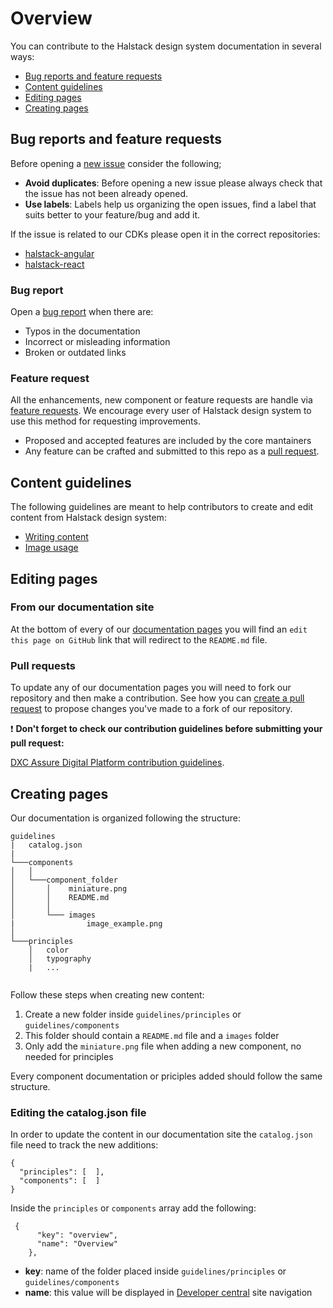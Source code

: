 # Overview

You can contribute to the Halstack design system documentation in several ways:

* [Bug reports and feature requests](#bug-reports-and-feature-requests)
* [Content guidelines](#content-guidelines)
* [Editing pages](#editing-pages)
* [Creating pages](#creating-pages)


## Bug reports and feature requests

Before opening a [new issue](https://github.com/dxc-technology/halstack-style-guide/issues/new/choose) consider the following;

* **Avoid duplicates**: Before opening a new issue please always check that the issue has not been already opened.
* **Use labels**: Labels help us organizing the open issues, find a label that suits better to your feature/bug and add it.

If the issue is related to our CDKs please open it in the correct repositories:

* [halstack-angular](https://github.com/dxc-technology/halstack-angular/issues/new/choose)
* [halstack-react](https://github.com/dxc-technology/halstack-react/issues/new/choose)

### Bug report

Open a [bug report](https://github.com/dxc-technology/halstack-style-guide/issues/new?assignees=&labels=&template=bug_report.md) when there are:

* Typos in the documentation
* Incorrect or misleading information 
* Broken or outdated links

### Feature request

All the enhancements, new component or feature requests are handle via [feature requests](https://github.com/dxc-technology/halstack-style-guide/issues/new?assignees=&labels=&template=feature_request.md). We encourage every user of Halstack design system to use this method for requesting improvements.

* Proposed and accepted features are included by the core mantainers 
* Any feature can be crafted and submitted to this repo as a [pull request](#pull-requests).

## Content guidelines

The following guidelines are meant to help contributors to create and edit content from Halstack design system:

* [Writing content](content.md)
* [Image usage](images.md)


## Editing pages

### From our documentation site

At the bottom of every of our [documentation pages](https://developer.dxc.com/design/guidelines/principles/overview) you will find an `edit this page on GitHub` link that will redirect to the `README.md` file.


### Pull requests

To update any of our documentation pages you will need to fork our repository and then make a contribution. See how you can [create a pull request](https://docs.github.com/en/github/collaborating-with-pull-requests/proposing-changes-to-your-work-with-pull-requests/creating-a-pull-request-from-a-fork) to propose changes you've made to a fork of our repository.

:heavy_exclamation_mark: **Don't forget to check our contribution guidelines before submitting your pull request:**

[DXC Assure Digital Platform contribution guidelines](https://github.com/dxc-technology/halstack-style-guide/blob/3.2.0/CONTRIBUTING.md#contributing-via-github-pull-requests
).

## Creating pages

Our documentation is organized following the structure:

```
guidelines  
|   catalog.json
|
└───components 
│   │
│   └───component_folder
│       │    miniature.png
│       │    README.md
│       │   
│       └─── images
|                image_example.png   
│          
└───principles
    │   color
    │   typography
    |   ...
 
```
Follow these steps when creating new content:

1. Create a new folder inside `guidelines/principles` or `guidelines/components`
2. This folder should contain a `README.md` file and a `images` folder
3. Only add the `miniature.png` file when adding a new component, no needed for principles

Every component documentation or priciples added should follow the same structure.

### Editing the catalog.json file

In order to update the content in our documentation site the `catalog.json` file need to track the new additions:

```
{
  "principles": [  ],
  "components": [  ]
}
```

Inside the `principles` or `components` array add the following:

```
 {
      "key": "overview",
      "name": "Overview"
    },
```

* **key**: name of the folder placed inside `guidelines/principles` or `guidelines/components`
* **name**: this value will be displayed in [Developer central](https://developer.dxc.com/design/guidelines/principles/overview) site navigation







